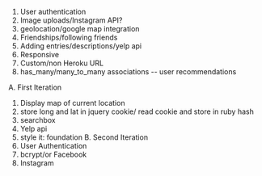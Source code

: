 1. User authentication
2. Image uploads/Instagram API?
3. geolocation/google map integration
4. Friendships/following friends
5. Adding entries/descriptions/yelp api
6. Responsive
7. Custom/non Heroku URL
8. has_many/many_to_many associations -- user  recommendations

A. First Iteration
   1. Display map of current location
   2. store long and lat in jquery cookie/ read cookie and store in ruby hash
   3. searchbox
   4. Yelp api
   5. style it: foundation
B. Second Iteration
   1. User Authentication
   2. bcrypt/or Facebook
   3. Instagram
